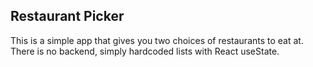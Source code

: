 ## Restaurant Picker

This is a simple app that gives you two choices of restaurants to eat at. There is no backend, simply hardcoded lists with React useState.